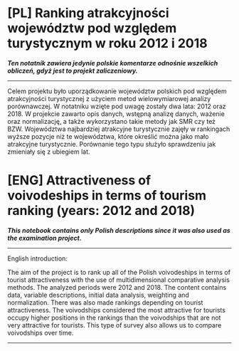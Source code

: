 
<p align="center"><h1>[PL] Ranking atrakcyjności województw pod względem turystycznym w roku 2012 i 2018 </h1></p>

***Ten notatnik zawiera jedynie polskie komentarze odnośnie wszelkich obliczeń, gdyż jest to projekt zaliczeniowy.***

***
Celem projektu było uporządkowanie województw polskich pod względem atrakcyjności turystycznej z użyciem metod wielowymiarowej analizy porównawczej. W notatniku wzięte pod uwagę zostały dwa lata: 2012 oraz 2018. W projekcie zawarto opis danych, wstępną analizę danych, ważenie oraz normalizację, a także wykorzystano takie metody jak SMR czy też BZW. Województwa najbardziej atrakcyjne turystycznie zajęły w rankingach wyższe pozycje niż te województwa, które określić można jako mało atrakcyjne turystycznie. Porównanie tego typu służyło sprawdzeniu jak zmieniały się z ubiegiem lat. 

<p align="center"><h1>[ENG] Attractiveness of voivodeships in terms of tourism ranking (years: 2012 and 2018) </h1></p>

***This notebook contains only Polish descriptions since it was also used as the examination project.***

***

English introduction:

The aim of the project is to rank up all of the Polish voivodeships in terms of tourist attractiveness
with the use of multidimensional comparative analysis methods. The analyzed periods were 2012 and 2018.
The content contains data, variable descriptions, initial data analysis, weighting and normalization.
There was also made rankings depending on tourist attractiveness. The voivodships considered the most
attractive for tourists occupy higher positions in the rankings than the voivodships that are not very 
attractive for tourists. This type of survey also allows us to compare voivodships over time.
 
***



   

